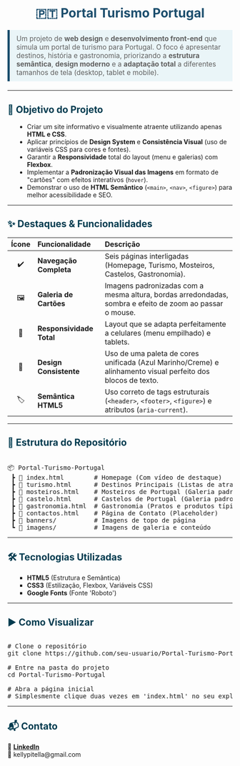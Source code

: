 <h1 style="text-align: center; color: #1c4e6d;">
    🇵🇹 <b>Portal Turismo Portugal</b>
</h1> 

<blockquote style="font-size: 1.1em; border-left: 5px solid #1c4e6d; padding: 10px 15px; margin: 20px 0; background-color: #eaf5f8;">
    Um projeto de <b>web design</b> e <b>desenvolvimento front-end</b> que simula um portal de turismo para Portugal. O foco é apresentar destinos, história e gastronomia, priorizando a <b>estrutura semântica</b>, <b>design moderno</b> e a <b>adaptação total</b> a diferentes tamanhos de tela (desktop, tablet e mobile).
</blockquote> 
 
<hr/> 

<h2 style="color: #003b4f;"> 
    🚀 Objetivo do Projeto 
</h2> 
 
<ul style="list-style-type: disc; margin-left: 20px;"> 
    <li>Criar um site informativo e visualmente atraente utilizando apenas <b>HTML e CSS</b>.</li> 
    <li>Aplicar princípios de <b>Design System</b> e <b>Consistência Visual</b> (uso de variáveis CSS para cores e fontes).</li> 
    <li>Garantir a <b>Responsividade</b> total do layout (menu e galerias) com <b>Flexbox</b>.</li> 
    <li>Implementar a <b>Padronização Visual das Imagens</b> em formato de "cartões" com efeitos interativos (<code>hover</code>).</li> 
    <li>Demonstrar o uso de <b>HTML Semântico</b> (<code>&lt;main&gt;</code>, <code>&lt;nav&gt;</code>, <code>&lt;figure&gt;</code>) para melhor acessibilidade e SEO.</li> 
</ul> 
 
<hr/> 

<h2 style="color: #003b4f;"> 
    ✨ Destaques & Funcionalidades 
</h2> 
 
<table>
    <thead>
        <tr>
            <th style="width: 10%; text-align: center;">Ícone</th>
            <th style="width: 30%; text-align: left;">Funcionalidade</th>
            <th style="width: 60%; text-align: left;">Descrição</th>
        </tr>
    </thead>
    <tbody>
        <tr>
            <td style="text-align: center;">✔️</td>
            <td><b>Navegação Completa</b></td>
            <td>Seis páginas interligadas (Homepage, Turismo, Mosteiros, Castelos, Gastronomia).</td>
        </tr>
        <tr>
            <td style="text-align: center;">🖼️</td>
            <td><b>Galeria de Cartões</b></td>
            <td>Imagens padronizadas com a mesma altura, bordas arredondadas, sombra e efeito de zoom ao passar o mouse.</td>
        </tr>
        <tr>
            <td style="text-align: center;">📱</td>
            <td><b>Responsividade Total</b></td>
            <td>Layout que se adapta perfeitamente a celulares (menu empilhado) e tablets.</td>
        </tr>
        <tr>
            <td style="text-align: center;">🎨</td>
            <td><b>Design Consistente</b></td>
            <td>Uso de uma paleta de cores unificada (Azul Marinho/Creme) e alinhamento visual perfeito dos blocos de texto.</td>
        </tr>
        <tr>
            <td style="text-align: center;">🏷️</td>
            <td><b>Semântica HTML5</b></td>
            <td>Uso correto de tags estruturais (<code>&lt;header&gt;</code>, <code>&lt;footer&gt;</code>, <code>&lt;figure&gt;</code>) e atributos (<code>aria-current</code>).</td>
        </tr>
    </tbody>
</table>
 
<hr/> 
 
<h2 style="color: #003b4f;"> 
    📂 Estrutura do Repositório 
</h2> 
 
<pre> 
📦 Portal-Turismo-Portugal
 ┣ 📜 index.html        # Homepage (Com vídeo de destaque)
 ┣ 📜 turismo.html      # Destinos Principais (Listas de atrações)
 ┣ 📜 mosteiros.html    # Mosteiros de Portugal (Galeria padronizada)
 ┣ 📜 castelo.html      # Castelos de Portugal (Galeria padronizada e lista)
 ┣ 📜 gastronomia.html  # Gastronomia (Pratos e produtos típicos)
 ┣ 📜 contactos.html    # Página de Contato (Placeholder)
 ┣ 📁 banners/          # Imagens de topo de página
 ┗ 📁 imagens/          # Imagens de galeria e conteúdo
</pre> 
 
<hr/> 
 
<h2 style="color: #003b4f;"> 
    🛠️ Tecnologias Utilizadas 
</h2> 
 
<ul style="list-style-type: square; margin-left: 20px;">
    <li><b>HTML5</b> (Estrutura e Semântica)</li>
    <li><b>CSS3</b> (Estilização, Flexbox, Variáveis CSS)</li>
    <li><b>Google Fonts</b> (Fonte 'Roboto')</li>
</ul>
 
<hr/> 
 
<h2 style="color: #003b4f;"> 
    ▶️ Como Visualizar 
</h2> 
 
<pre> 
# Clone o repositório 
git clone https://github.com/seu-usuario/Portal-Turismo-Portugal.git 
 
# Entre na pasta do projeto 
cd Portal-Turismo-Portugal
 
# Abra a página inicial
# Simplesmente clique duas vezes em 'index.html' no seu explorador de arquivos!
</pre> 
 
<hr/> 
 
<h2 style="color: #003b4f;"> 
    📬 Contato 
</h2> 

<p>
    🔗 <a href="https://www.linkedin.com/in/kellypitella"><b>LinkedIn</b></a> 
    <br>
    📧 kellypitella@gmail.com
</p>
